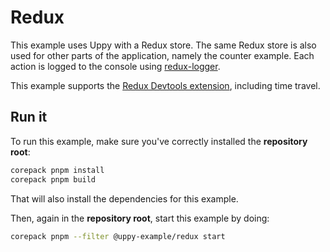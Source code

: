 # Redux

This example uses Uppy with a Redux store. The same Redux store is also used for
other parts of the application, namely the counter example. Each action is
logged to the console using
[redux-logger](https://github.com/theaqua/redux-logger).

This example supports the
[Redux Devtools extension](https://github.com/zalmoxisus/redux-devtools-extension),
including time travel.

## Run it

To run this example, make sure you've correctly installed the **repository
root**:

```sh
corepack pnpm install
corepack pnpm build
```

That will also install the dependencies for this example.

Then, again in the **repository root**, start this example by doing:

```sh
corepack pnpm --filter @uppy-example/redux start
```
